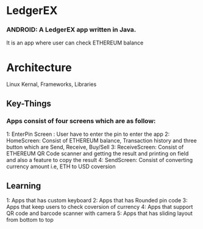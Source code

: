 # LedgerEX

### ANDROID: A LedgerEX app written in Java.

It is an app where user can check ETHEREUM balance

# Architecture

Linux Kernal, Frameworks, Libraries

## Key-Things

### Apps consist of four screens which are as follow:
1: EnterPin Screen : User have to enter the pin to enter the app
2: HomeScreen: Consist of ETHEREUM balance, Transaction history and three button which are Send, Receive, Buy/Sell
3: ReceiveScreen: Consist of ETHEREUM QR Code scanner and getting the result and printing on field and also a feature to copy the result
4: SendScreen: Consist of converting currency amount i.e, ETH to USD coversion

## Learning

1: Apps that has custom keyboard
2: Apps that has Rounded pin code
3: Apps that keep users to check coversion of currency
4: Apps that support QR code and barcode scanner with camera
5: Apps that has sliding layout from bottom to top
